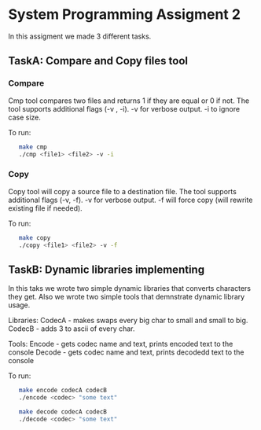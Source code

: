 # System Programming Assigment 2

In this assigment we made 3 different tasks.

## TaskA: Compare and Copy files tool

### Compare

Cmp tool compares two files and returns 1 if they are equal or 0 if not. The tool supports additional flags (-v , -i). -v for verbose output. -i to ignore case size.

To run:
```sh
   make cmp
   ./cmp <file1> <file2> -v -i
   ```
   
### Copy

Copy tool will copy a source file to a destination file. The tool supports additional flags (-v, -f). -v for verbose output. -f will force copy (will rewrite existing file if needed).

To run:
```sh
   make copy
   ./copy <file1> <file2> -v -f
   ```

## TaskB: Dynamic libraries implementing

In this taks we wrote two simple dynamic libraries that converts characters they get. Also we wrote two simple tools that demnstrate dynamic library usage.

Libraries:
   CodecA - makes swaps every big char to small and small to big.
   CodecB - adds 3 to ascii of every char.
   
 Tools:
   Encode - gets codec name and text, prints encoded text to the console
   Decode - gets codec name and text, prints decodedd text to the console
   
To run:
   
```sh
   make encode codecA codecB
   ./encode <codec> "some text"
   ```
```sh
   make decode codecA codecB
   ./decode <codec> "some text"
   ```
